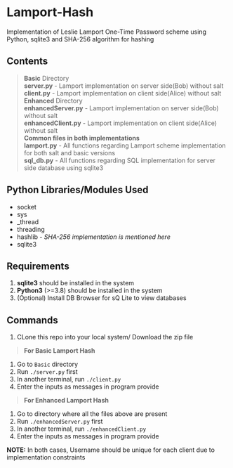 # Lamport-Hash
Implementation of Leslie Lamport One-Time Password scheme using Python, sqlite3 and SHA-256 algorithm for hashing

## Contents
>**Basic** Directory  
 **server.py** - Lamport implementation on server side(Bob) without salt  
 **client.py** - Lamport implementation on client side(Alice) without salt
 >**Enhanced** Directory  
 **enhancedServer.py** - Lamport implementation on server side(Bob) without salt  
 **enhancedClient.py** - Lamport implementation on client side(Alice) without salt  
 >**Common files in both implementations**  
 **lamport.py** - All functions regarding Lamport scheme implementation for both salt and basic versions  
 **sql_db.py** - All functions regarding SQL implementation for server side database using sqlite3 

## Python Libraries/Modules Used
- socket
- sys
- _thread
- threading
- hashlib - *SHA-256 implementation is mentioned here* 
- sqlite3
 
## Requirements
1. **sqlite3** should be installed in the system
2. **Python3** (>=3.8) should be installed in the system
3. (Optional) Install DB Browser for sQ Lite to view databases  
   
## Commands
1. CLone this repo into your local system/ Download the zip file
> **For Basic Lamport Hash**
 1. Go to `Basic` directory
 2. Run `./server.py` first
 3. In another terminal, run `./client.py`
 4. Enter the inputs as messages in program provide

> **For Enhanced Lamport Hash**
1. Go to directory where all the files above are present
2. Run `./enhancedServer.py` first
3. In another terminal, run `./enhancedClient.py`
4. Enter the inputs as messages in program provide

**NOTE:** In both cases, Username should be unique for each client due to implementation constraints
